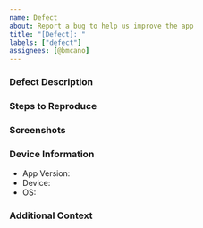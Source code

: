 ```yaml
---
name: Defect
about: Report a bug to help us improve the app
title: "[Defect]: "
labels: ["defect"]
assignees: [@bmcano]
---
```


### Defect Description
<!-- A clear and concise description of the issue. -->

### Steps to Reproduce
<!-- Where to find the defect -->

### Screenshots
<!-- If applicable, add screenshots to help explain the problem. -->

### Device Information
<!-- If OS or device specific issue. -->
- App Version:
- Device:
- OS:

### Additional Context
<!-- Add any other context about the problem here. -->

